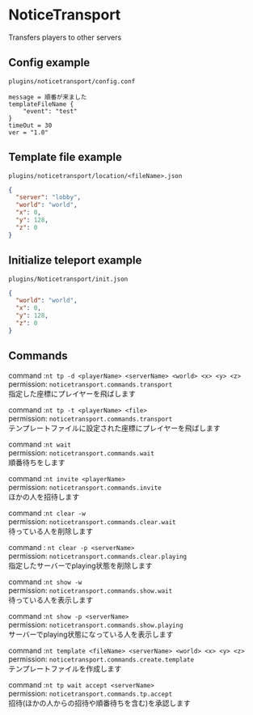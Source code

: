# NoticeTransport

Transfers players to other servers

## Config example
```plugins/noticetransport/config.conf```
```hocon
message = 順番が来ました
templateFileName {
    "event": "test"
}
timeOut = 30
ver = "1.0"
```

## Template file example 
```plugins/noticetransport/location/<fileName>.json```
```json
{
  "server": "lobby",
  "world": "world",
  "x": 0,
  "y": 128,
  "z": 0
}
```

## Initialize teleport example 
```plugins/Noticetransport/init.json```
```json
{
  "world": "world",
  "x": 0,
  "y": 128,
  "z": 0
}
```

## Commands

command   :```nt tp -d <playerName> <serverName> <world> <x> <y> <z> ```<br>
permission: ```noticetransport.commands.transport```<br>
指定した座標にプレイヤーを飛ばします

command   :```nt tp -t <playerName> <file>```<br>
permission: ```noticetransport.commands.transport```<br>
テンプレートファイルに設定された座標にプレイヤーを飛ばします

command   :```nt wait```<br>
permission: ```noticetransport.commands.wait```<br>
順番待ちをします

command   :```nt invite <playerName>```<br>
permission: ```noticetransport.commands.invite```<br>
ほかの人を招待します

command   :```nt clear -w```<br>
permission: ```noticetransport.commands.clear.wait```<br>
待っている人を削除します

command   : ```nt clear -p <serverName>```<br>
permission: ```noticetransport.commands.clear.playing```<br>
指定したサーバーでplaying状態を削除します

command   :```nt show -w```<br>
permission: ```noticetransport.commands.show.wait```<br>
待っている人を表示します

command   :```nt show -p <serverName>```<br>
permission: ```noticetransport.commands.show.playing```<br>
サーバーでplaying状態になっている人を表示します

command   :```nt template <fileName> <serverName> <world> <x> <y> <z>```<br>
permission: ```noticetransport.commands.create.template```<br>
テンプレートファイルを作成します

command   :```nt tp wait accept <serverName>```<br>
permission: ```noticetransport.commands.tp.accept```<br>
招待(ほかの人からの招待や順番待ちを含む)を承認します

